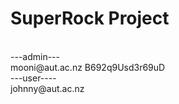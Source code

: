 <h1>SuperRock Project</h1>
 <br/>
---admin---<br />
mooni@aut.ac.nz
B692q9Usd3r69uD<br />
---user----<br />
johnny@aut.ac.nz
